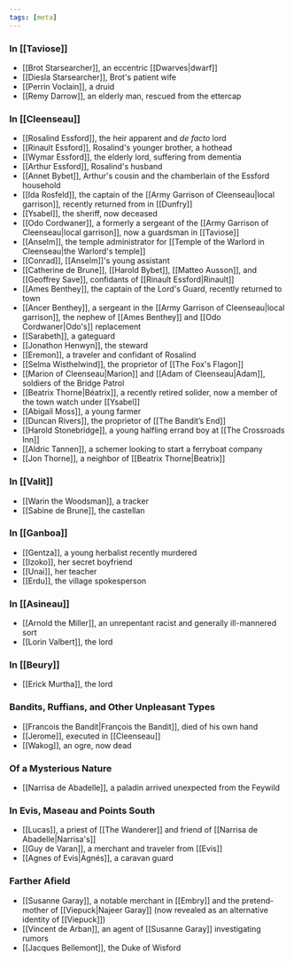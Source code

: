 ```yaml
---
tags: [meta]
---
```

### In [[Taviose]]

* [[Brot Starsearcher]], an eccentric [[Dwarves|dwarf]]
* [[Diesla Starsearcher]], Brot's patient wife
* [[Perrin Voclain]], a druid
* [[Remy Darrow]], an elderly man, rescued from the ettercap
### In [[Cleenseau]]

* [[Rosalind Essford]], the heir apparent and *de facto* lord
* [[Rinault Essford]], Rosalind's younger brother, a hothead
* [[Wymar Essford]], the elderly lord, suffering from dementia
* [[Arthur Essford]], Rosalind's husband
* [[Annet Bybet]], Arthur's cousin and the chamberlain of the Essford household
* [[Ida Rosfeld]], the captain of the [[Army Garrison of Cleenseau|local garrison]], recently returned from in [[Dunfry]]
* [[Ysabel]], the sheriff, now deceased
* [[Odo Cordwaner]], a formerly a sergeant of the [[Army Garrison of Cleenseau|local garrison]], now a guardsman in [[Taviose]]
* [[Anselm]], the temple administrator for [[Temple of the Warlord in Cleenseau|the Warlord's temple]]
* [[Conrad]], [[Anselm]]'s young assistant
* [[Catherine de Brune]], [[Harold Bybet]], [[Matteo Ausson]], and [[Geoffrey Save]], confidants of [[Rinault Essford|Rinault]]
* [[Ames Benthey]], the captain of the Lord's Guard, recently returned to town
* [[Ancer Benthey]], a sergeant in the [[Army Garrison of Cleenseau|local garrison]], the nephew of [[Ames Benthey]] and [[Odo Cordwaner|Odo's]] replacement
* [[Sarabeth]], a gateguard
* [[Jonathon Henwyn]], the steward
* [[Eremon]], a traveler and confidant of Rosalind
* [[Selma Wisthelwind]], the proprietor of [[The Fox's Flagon]]
* [[Marion of Cleenseau|Marion]] and [[Adam of Cleenseau|Adam]], soldiers of the Bridge Patrol
* [[Beatrix Thorne|Béatrix]], a recently retired solider, now a member of the town watch under [[Ysabel]]
* [[Abigail Moss]], a young farmer
* [[Duncan Rivers]], the proprietor of [[The Bandit’s End]]
* [[Harold Stonebridge]], a young halfling errand boy at [[The Crossroads Inn]]
* [[Aldric Tannen]], a schemer looking to start a ferryboat company
* [[Jon Thorne]], a neighbor of [[Beatrix Thorne|Beatrix]]
### In [[Valit]]

* [[Warin the Woodsman]], a tracker
* [[Sabine de Brune]], the castellan
### In [[Ganboa]]

* [[Gentza]], a young herbalist recently murdered
* [[Izoko]], her secret boyfriend
* [[Unai]], her teacher
* [[Erdu]], the village spokesperson
### In [[Asineau]]

* [[Arnold the Miller]], an unrepentant racist and generally ill-mannered sort
* [[Lorin Valbert]], the lord
### In [[Beury]]

* [[Erick Murtha]], the lord
### Bandits, Ruffians, and Other Unpleasant Types

* [[Francois the Bandit|François the Bandit]], died of his own hand
* [[Jerome]], executed in [[Cleenseau]]
* [[Wakog]], an ogre, now dead

### Of a Mysterious Nature

* [[Narrisa de Abadelle]], a paladin arrived unexpected from the Feywild
### In Evis, Maseau and Points South

* [[Lucas]], a priest of [[The Wanderer]] and friend of [[Narrisa de Abadelle|Narrisa's]]
* [[Guy de Varan]], a merchant and traveler from [[Evis]]
* [[Agnes of Evis|Agnés]], a caravan guard
### Farther Afield

* [[Susanne Garay]], a notable merchant in [[Embry]] and the pretend-mother of [[Viepuck|Najeer Garay]] (now revealed as an alternative identity of [[Viepuck]])
* [[Vincent de Arban]], an agent of [[Susanne Garay]] investigating rumors
* [[Jacques Bellemont]], the Duke of Wisford